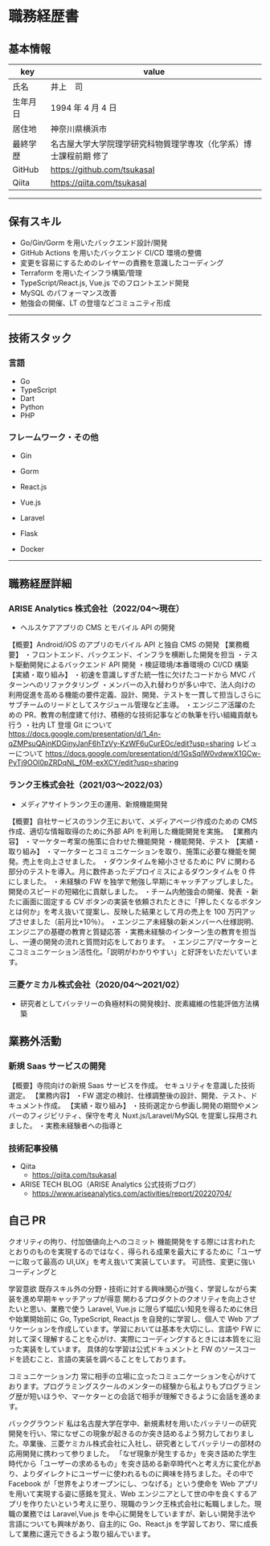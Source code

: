 # 職務経歴書

## 基本情報

| key      | value                                                           |
| -------- | --------------------------------------------------------------- |
| 氏名     | 井上　司                                                        |
| 生年月日 | 1994 年 4 月 4 日                                               |
| 居住地   | 神奈川県横浜市                                                  |
| 最終学歴 | 名古屋大学大学院理学研究科物質理学専攻（化学系）博士課程前期 修了 |
| GitHub   | https://github.com/tsukasaI                                     |
| Qiita    | https://qiita.com/tsukasaI                                      |

---

## 保有スキル

- Go/Gin/Gorm を用いたバックエンド設計/開発
- GitHub Actions を用いたバックエンド CI/CD 環境の整備
- 変更を容易にするためのレイヤーの責務を意識したコーディング
- Terraform を用いたインフラ構築/管理
- TypeScript/React.js, Vue.js でのフロントエンド開発
- MySQL のパフォーマンス改善
- 勉強会の開催、LT の登壇などコミュニティ形成

---

## 技術スタック

### 言語

- Go
- TypeScript
- Dart
- Python
- PHP

### フレームワーク・その他

- Gin
- Gorm
- React.js
- Vue.js
- Laravel
- Flask

- Docker

---

## 職務経歴詳細

### ARISE Analytics 株式会社（2022/04〜現在）

- ヘルスケアアプリの CMS とモバイル API の開発

【概要】Android/iOS のアプリのモバイル API と独自 CMS の開発
【業務概要】
・フロントエンド、バックエンド、インフラを横断した開発を担当
・テスト駆動開発によるバックエンド API 開発
・検証環境/本番環境の CI/CD 構築
【実績・取り組み】
・初速を意識しすぎた統一性に欠けたコードから MVC パターンへのリファクタリング
・メンバーの入れ替わりが多い中で、法人向けの利用促進を高める機能の要件定義、設計、開発、テストを一貫して担当しさらにサブチームのリードとしてスケジュール管理など主導。
・エンジニア活躍のための PR、教育の制度建て付け、積極的な技術記事などの執筆を行い組織貢献も行う
・社内 LT 登壇
Git について https://docs.google.com/presentation/d/1_4n-qZMPsuQAjnKDGinyJanF6hTzVy-KzWF6uCurEOc/edit?usp=sharing
レビューについて https://docs.google.com/presentation/d/1GsSqIW0vdwwX1GCw-PyTj9OOl0pZRDqNL_f0M-exXCY/edit?usp=sharing

### ランク王株式会社（2021/03〜2022/03）

- メディアサイトランク王の運用、新規機能開発

【概要】自社サービスのランク王において、メディアページ作成のための CMS 作成、適切な情報取得のために外部 API を利用した機能開発を実施。
【業務内容】
・マーケター考案の施策に合わせた機能開発
・機能開発、テスト
【実績・取り組み】
・マーケターとコミュニケーションを取り、施策に必要な機能を開発。売上を向上させました。
・ダウンタイムを縮小させるために PV に関わる部分のテストを導入。月に数件あったデプロイミスによるダウンタイムを 0 件にしました。
・未経験の FW を独学で勉強し早期にキャッチアップしました。開発のスピードの短縮化に貢献しました。
・チーム内勉強会の開催、発表
・新たに画面に固定する CV ボタンの実装を依頼されたときに「押したくなるボタンとは何か」を考え抜いて提案し、反映した結果として月の売上を 100 万円アップさせました（前月比+10％）。
・エンジニア未経験の新メンバーへ仕様説明、エンジニアの基礎の教育と質疑応答
・実務未経験のインターン生の教育を担当し、一連の開発の流れと質問対応をしております。
・エンジニア/マーケターとこコミュニケーション活性化。「説明がわかりやすい」と好評をいただいています。

### 三菱ケミカル株式会社（2020/04〜2021/02）

- 研究者としてバッテリーの負極材料の開発検討、炭素繊維の性能評価方法構築

## 業務外活動

### 新規 Saas サービスの開発

【概要】寺院向けの新規 Saas サービスを作成。
セキュリティを意識した技術選定。
【業務内容】
・FW 選定の検討、仕様調整後の設計、開発、テスト、ドキュメント作成。
【実績・取り組み】
・技術選定から参画し開発の期間やメンバーのフィジビリティ、保守を考え Nuxt.js/Laravel/MySQL を提案し採用されました。
・実務未経験者への指導と

### 技術記事投稿

- Qiita
  - https://qiita.com/tsukasaI
- ARISE TECH BLOG（ARISE Analytics 公式技術ブログ）
  - https://www.ariseanalytics.com/activities/report/20220704/

## 自己 PR

クオリティの拘り、付加価値向上へのコミット
機能開発をする際には言われたとおりのものを実現するのではなく、得られる成果を最大にするために「ユーザーに取って最高の UI,UX」を考え抜いて実装しています。
可読性、変更に強いコーディングと

学習意欲
既存スキル外の分野・技術に対する興味関心が強く、学習しながら実装を進め早期キャッチアップが得意
関わるプロダクトのクオリティを向上させたいと思い、業務で使う Laravel, Vue.js に限らず幅広い知見を得るために休日や始業開始前に Go, TypeScript, React.js を自発的に学習し、個人で Web アプリケーションを作成しています。学習においては基本を大切にし、言語や FW に対して深く理解することを心がけ、実際にコーディングするときには本質をに沿った実装をしています。
具体的な学習は公式ドキュメントと FW のソースコードを読むこと、言語の実装を調べることをしております。

コミュニケーション力
常に相手の立場に立ったコミュニケーションを心がけております。プログラミングスクールのメンターの経験から私よりもプログラミング歴が短いほうや、マーケターとの会話で相手が理解できるように会話を進めます。

バックグラウンド
私は名古屋大学在学中、新規素材を用いたバッテリーの研究開発を行い、常になぜこの現象が起きるのか突き詰めるよう努力しておりました。卒業後、三菱ケミカル株式会社に入社し、研究者としてバッテリーの部材の応用開発に携わって参りました。
「なぜ現象が発生するか」を突き詰めた学生時代から「ユーザーの求めるもの」を突き詰める新卒時代へと考え方に変化があり、よりダイレクトにユーザーに使われるものに興味を持ちました。その中で Facebook が「世界をよりオープンにし、つなげる」という使命を Web アプリを用いて実現する姿に感銘を覚え、Web エンジニアとして世の中を良くするアプリを作りたいという考えに至り、現職のランク王株式会社に転職しました。現職の業務では Laravel,Vue.js を中心に開発をしていますが、新しい開発手法や言語についても興味があり、自主的に Go、React.js を学習しており、常に成長して業務に還元できるよう取り組んでいます。
